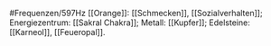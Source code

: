 #Frequenzen/597Hz
[[Orange]]: [[Schmecken]], [[Sozialverhalten]]; Energiezentrum: [[Sakral Chakra]]; Metall: [[Kupfer]]; Edelsteine: [[Karneol]], [[Feueropal]].
